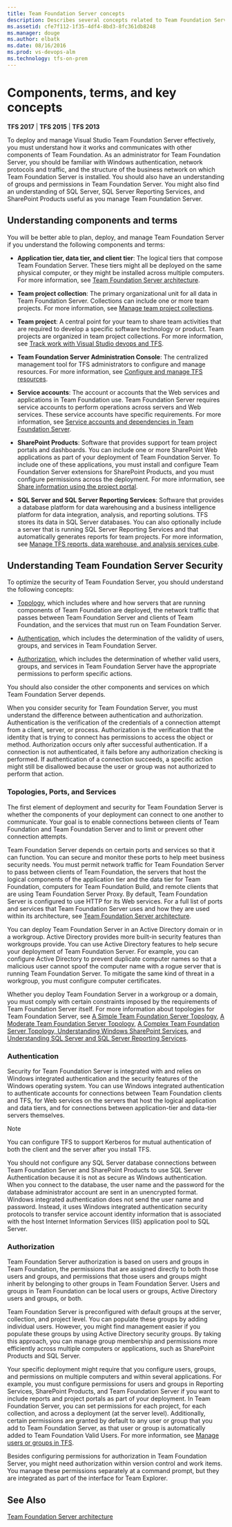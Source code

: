 ```yaml
---
title: Team Foundation Server concepts
description: Describes several concepts related to Team Foundation Server
ms.assetid: cfe7f112-1f35-4df4-8bd3-8fc361db8248
ms.manager: douge
ms.author: elbatk
ms.date: 08/16/2016
ms.prod: vs-devops-alm
ms.technology: tfs-on-prem
---
```



# Components, terms, and key concepts

**TFS 2017** | **TFS 2015** | **TFS 2013**

To deploy and manage Visual Studio Team Foundation Server effectively, you must understand how it works and communicates with other components of Team Foundation. As an administrator for Team Foundation Server, you should be familiar with Windows authentication, network protocols and traffic, and the structure of the business network on which Team Foundation Server is installed. You should also have an understanding of groups and permissions in Team Foundation Server. You might also find an understanding of SQL Server, SQL Server Reporting Services, and SharePoint Products useful as you manage Team Foundation Server.

## Understanding components and terms  
 
You will be better able to plan, deploy, and manage Team Foundation Server if you understand the following components and terms:

* **Application tier, data tier, and client tier**: The logical tiers that compose Team Foundation Server. These tiers might all be deployed on the same physical computer, or they might be installed across multiple computers. For more information, see [Team Foundation Server architecture](architecture.md).

* **Team project collection**: The primary organizational unit for all data in Team Foundation Server. Collections can include one or more team projects. For more information, see [Manage team project collections](../admin/manage-team-project-collections.md).

* **Team project**: A central point for your team to share team activities that are required to develop a specific software technology or product. Team projects are organized in team project collections. For more information, see [Track work with Visual Studio devops and TFS](https://msdn.microsoft.com/en-us/library/dd286619(v=vs.120).aspx).

* **Team Foundation Server Administration Console**: The centralized management tool for TFS administrators to configure and manage resources. For more information, see [Configure and manage TFS resources](../admin/config-tfs-resources.md).

* **Service accounts**: The account or accounts that the Web services and applications in Team Foundation use. Team Foundation Server requires service accounts to perform operations across servers and Web services. These service accounts have specific requirements. For more information, see [Service accounts and dependencies in Team Foundation Server](../admin/service-accounts-dependencies-tfs.md).

* **SharePoint Products**: Software that provides support for team project portals and dashboards. You can include one or more SharePoint Web applications as part of your deployment of Team Foundation Server. To include one of these applications, you must install and configure Team Foundation Server extensions for SharePoint Products, and you must configure permissions across the deployment. For more information, see [Share information using the project portal](https://msdn.microsoft.com/en-us/library/ms242883(v=vs.120).aspx).

* **SQL Server and SQL Server Reporting Services**: Software that provides a database platform for data warehousing and a business intelligence platform for data integration, analysis, and reporting solutions. TFS stores its data in SQL Server databases. You can also optionally include a server that is running SQL Server Reporting Services and that automatically generates reports for team projects. For more information, see [Manage TFS reports, data warehouse, and analysis services cube](../../report/admin/manage-reports-data-warehouse-cube.md).


## Understanding Team Foundation Server Security  

To optimize the security of Team Foundation Server, you should understand the following concepts:

* [Topology](#topos), which includes where and how servers that are running components of Team Foundation are deployed, the network traffic that passes between Team Foundation Server and clients of Team Foundation, and the services that must run on Team Foundation Server.

* [Authentication](#auth), which includes the determination of the validity of users, groups, and services in Team Foundation Server.

* [Authorization](#authorization), which includes the determination of whether valid users, groups, and services in Team Foundation Server have the appropriate permissions to perform specific actions.


You should also consider the other components and services on which Team Foundation Server depends.

When you consider security for Team Foundation Server, you must understand the difference between authentication and authorization. Authentication is the verification of the credentials of a connection attempt from a client, server, or process. Authorization is the verification that the identity that is trying to connect has permissions to access the object or method. Authorization occurs only after successful authentication. If a connection is not authenticated, it fails before any authorization checking is performed. If authentication of a connection succeeds, a specific action might still be disallowed because the user or group was not authorized to perform that action.

<a name="topos"></a> 
### Topologies, Ports, and Services  

The first element of deployment and security for Team Foundation Server is whether the components of your deployment can connect to one another to communicate. Your goal is to enable connections between clients of Team Foundation and Team Foundation Server and to limit or prevent other connection attempts.

Team Foundation Server depends on certain ports and services so that it can function. You can secure and monitor these ports to help meet business security needs. You must permit network traffic for Team Foundation Server to pass between clients of Team Foundation, the servers that host the logical components of the application tier and the data tier for Team Foundation, computers for Team Foundation Build, and remote clients that are using Team Foundation Server Proxy. By default, Team Foundation Server is configured to use HTTP for its Web services. For a full list of ports and services that Team Foundation Server uses and how they are used within its architecture, see [Team Foundation Server architecture](architecture.md). 

You can deploy Team Foundation Server in an Active Directory domain or in a workgroup. Active Directory provides more built-in security features than workgroups provide. You can use Active Directory features to help secure your deployment of Team Foundation Server. For example, you can configure Active Directory to prevent duplicate computer names so that a malicious user cannot spoof the computer name with a rogue server that is running Team Foundation Server. To mitigate the same kind of threat in a workgroup, you must configure computer certificates. 

Whether you deploy Team Foundation Server in a workgroup or a domain, you must comply with certain constraints imposed by the requirements of Team Foundation Server itself. For more information about topologies for Team Foundation Server, see [A Simple Team Foundation Server Topology](examples-simple-topo.md), [A Moderate Team Foundation Server Topology](examples-moderate-topo.md), [A Complex Team Foundation Server Topology, Understanding Windows SharePoint Services](examples-complex-topo.md), and [Understanding SQL Server and SQL Server Reporting Services](sql-server-databases.md).

<a name="auth"></a>
### Authentication  

Security for Team Foundation Server is integrated with and relies on Windows integrated authentication and the security features of the Windows operating system. You can use Windows integrated authentication to authenticate accounts for connections between Team Foundation clients and TFS, for Web services on the servers that host the logical application and data tiers, and for connections between application-tier and data-tier servers themselves. 

> [!NOTE]
> You can configure TFS to support Kerberos for mutual authentication of both the client and the server after you install TFS. 
 
You should not configure any SQL Server database connections between Team Foundation Server and SharePoint Products to use SQL Server Authentication because it is not as secure as Windows authentication. When you connect to the database, the user name and the password for the database administrator account are sent in an unencrypted format. Windows integrated authentication does not send the user name and password. Instead, it uses Windows integrated authentication security protocols to transfer service account identity information that is associated with the host Internet Information Services (IIS) application pool to SQL Server.

<a name="authorization"></a>
### Authorization  

Team Foundation Server authorization is based on users and groups in Team Foundation, the permissions that are assigned directly to both those users and groups, and permissions that those users and groups might inherit by belonging to other groups in Team Foundation Server. Users and groups in Team Foundation can be local users or groups, Active Directory users and groups, or both.

Team Foundation Server is preconfigured with default groups at the server, collection, and project level. You can populate these groups by adding individual users. However, you might find management easier if you populate these groups by using Active Directory security groups. By taking this approach, you can manage group membership and permissions more efficiently across multiple computers or applications, such as SharePoint Products and SQL Server.

Your specific deployment might require that you configure users, groups, and permissions on multiple computers and within several applications. For example, you must configure permissions for users and groups in Reporting Services, SharePoint Products, and Team Foundation Server if you want to include reports and project portals as part of your deployment. In Team Foundation Server, you can set permissions for each project, for each collection, and across a deployment (at the server level). Additionally, certain permissions are granted by default to any user or group that you add to Team Foundation Server, as that user or group is automatically added to Team Foundation Valid Users. For more information, see [Manage users or groups in TFS](../../security/permissions.md).

Besides configuring permissions for authorization in Team Foundation Server, you might need authorization within version control and work items. You manage these permissions separately at a command prompt, but they are integrated as part of the interface for Team Explorer. 


## See Also 
[Team Foundation Server architecture](architecture.md)
